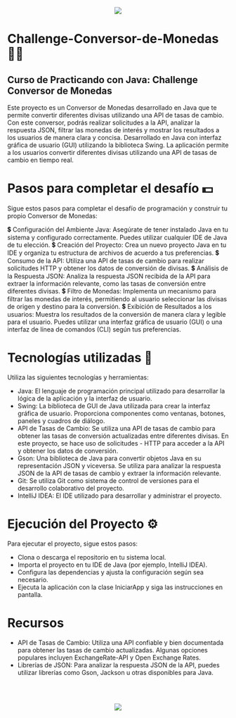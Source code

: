 <p align="center">
  <img src=https://github.com/Orliluq/Challenge-Conversor-de-Monedas/assets/122529721/3c027255-d165-417a-b6ac-4798886114ec"
</p>

# Challenge-Conversor-de-Monedas 👩‍💻
## Curso de Practicando con Java: Challenge Conversor de Monedas
Este proyecto es un Conversor de Monedas desarrollado en Java que te permite convertir diferentes divisas utilizando una API de tasas de cambio. 
Con este conversor, podrás realizar solicitudes a la API, analizar la respuesta JSON, filtrar las monedas de interés y mostrar los resultados a los usuarios de manera clara y concisa.
Desarrollado en Java con interfaz gráfica de usuario (GUI) utilizando la biblioteca Swing. La aplicación permite a los usuarios convertir diferentes divisas utilizando una API de tasas de cambio en tiempo real.

# Pasos para completar el desafío 💵
Sigue estos pasos para completar el desafío de programación y construir tu propio Conversor de Monedas:

💲 Configuración del Ambiente Java: Asegúrate de tener instalado Java en tu sistema y configurado correctamente. Puedes utilizar cualquier IDE de Java de tu elección.
💲 Creación del Proyecto: Crea un nuevo proyecto Java en tu IDE y organiza tu estructura de archivos de acuerdo a tus preferencias.
💲 Consumo de la API: Utiliza una API de tasas de cambio para realizar solicitudes HTTP y obtener los datos de conversión de divisas.
💲 Análisis de la Respuesta JSON: Analiza la respuesta JSON recibida de la API para extraer la información relevante, como las tasas de conversión entre diferentes divisas.
💲 Filtro de Monedas: Implementa un mecanismo para filtrar las monedas de interés, permitiendo al usuario seleccionar las divisas de origen y destino para la conversión.
💲 Exibición de Resultados a los usuarios: Muestra los resultados de la conversión de manera clara y legible para el usuario. Puedes utilizar una interfaz gráfica de usuario (GUI) o una interfaz de línea de comandos (CLI) según tus preferencias.

# Tecnologías utilizadas 🚀
Utiliza las siguientes tecnologías y herramientas:
- Java: El lenguaje de programación principal utilizado para desarrollar la lógica de la aplicación y la interfaz de usuario.
- Swing: La biblioteca de GUI de Java utilizada para crear la interfaz gráfica de usuario. Proporciona componentes como ventanas, botones, paneles y cuadros de diálogo.
- API de Tasas de Cambio: Se utiliza una API de tasas de cambio para obtener las tasas de conversión actualizadas entre diferentes divisas. En este proyecto, se hace uso de solicitudes - HTTP para acceder a la API y obtener los datos de conversión.
- Gson: Una biblioteca de Java para convertir objetos Java en su representación JSON y viceversa. Se utiliza para analizar la respuesta JSON de la API de tasas de cambio y extraer la información relevante.
- Git: Se utiliza Git como sistema de control de versiones para el desarrollo colaborativo del proyecto.
- IntelliJ IDEA: El IDE utilizado para desarrollar y administrar el proyecto.

# Ejecución del Proyecto ⚙️
Para ejecutar el proyecto, sigue estos pasos:

* Clona o descarga el repositorio en tu sistema local.
* Importa el proyecto en tu IDE de Java (por ejemplo, IntelliJ IDEA).
* Configura las dependencias y ajusta la configuración según sea necesario.
* Ejecuta la aplicación con la clase IniciarApp y siga las instrucciones en pantalla.

# Recursos 
+ API de Tasas de Cambio: Utiliza una API confiable y bien documentada para obtener las tasas de cambio actualizadas. Algunas opciones populares incluyen ExchangeRate-API y Open Exchange Rates.
+ Librerías de JSON: Para analizar la respuesta JSON de la API, puedes utilizar librerías como Gson, Jackson u otras disponibles para Java.

<br></br>
<p align="center">
  <img src="https://github.com/Orliluq/Challenge-Conversor-de-Monedas/assets/122529721/634d5dc7-dfdd-43f6-b505-ee702d0d82b0"
</p>
